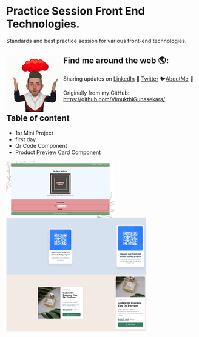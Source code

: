 # Practice Session Front End Technologies.

Standards and best practice session for various front-end technologies.

## Find me around the web 🌎: <img align="left" width="150" height="150" src="./readme-images/Icon.gif">
Sharing updates on <a href="https://www.linkedin.com/in/vimukthi-gunasekara/">LinkedIn</a> 💼 <a href="https://twitter.com/Vimu_Gunasekara">Twitter</a> 🐦<a href="https://about.me/VimukthiGunasekara/">AboutMe</a> 🧔

Originally from my GitHub:  
<https://github.com/VimukthiGunasekara/>


## Table of content

- 1st Mini Project
- first day
- Qr Code Component
- Product Preview Card Component


<img align="left" width="285" height="150" src="./readme-images/1st-mini-project.png">
<img align="left" width="285" height="150" src="./readme-images/qr-code-component-desktop-design.jpg">
<img align="left" width="84" height="150" src="./readme-images/qr-code-component-mobile-design.jpg">
<img align="left" width="285" height="150" src="./readme-images/product-preview-card-component-desktop-design.jpg">
<img align="left" width="84" height="150" src="./readme-images/product-preview-card-component-mobile-design.jpg">



